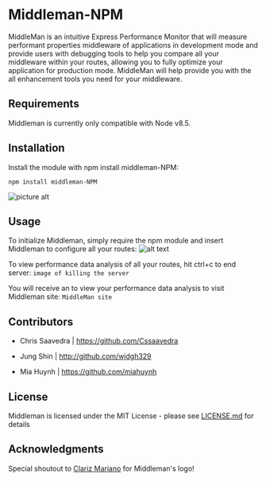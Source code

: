 # Middleman-NPM

MiddleMan is an intuitive Express Performance Monitor that will measure performant properties middleware of applications in development mode and provide users with debugging tools to help you compare all your middleware within your routes, allowing you to fully optimize your application for production mode. MiddleMan will help provide you with the all enhancement tools you need for your middleware. 

## Requirements 
Middleman is currently only compatible with Node v8.5. 

## Installation 
Install the module with npm install middleman-NPM:

	npm install middleman-NPM
  ![picture alt](https://imgur.com/nA3zNHI)
  
## Usage 
To initialize Middleman, simply require the npm module and insert Middleman to configure all your routes: 
![alt text](https://ibb.co/fYk0Qz "require middleman")

To view performance data analysis of all your routes, hit ctrl+c to end server: 
	`image of killing the server`

You will receive an  to view your performance data analysis to visit Middleman site:
	`MiddleMan site`
	
## Contributors 
* Chris Saavedra | https://github.com/Cssaavedra
   
* Jung Shin | http://github.com/wjdgh329
   
* Mia Huynh | https://github.com/miahuynh
 
## License 

Middleman is licensed under the MIT License - please see [LICENSE.md](https://help.github.com/articles/licensing-a-repository/) for details

## Acknowledgments 

Special shoutout to [Clariz Mariano](https://github.com/havengoer) for Middleman's logo!


